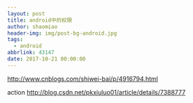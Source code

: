 ```yaml
---
layout: post
title: android中的权限
author: shaomiao
header-img: img/post-bg-android.jpg
tags:
  - android
abbrlink: 43147
date: 2017-10-21 00:00:00
---
```

http://www.cnblogs.com/shiwei-bai/p/4916794.html

action
http://blog.csdn.net/pkxiuluo01/article/details/7388777
